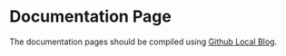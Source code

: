 # Documentation Page

The documentation pages should be compiled using 
[Github Local Blog](https://github.com/liberdade-organizacao/github-local-blog/).


